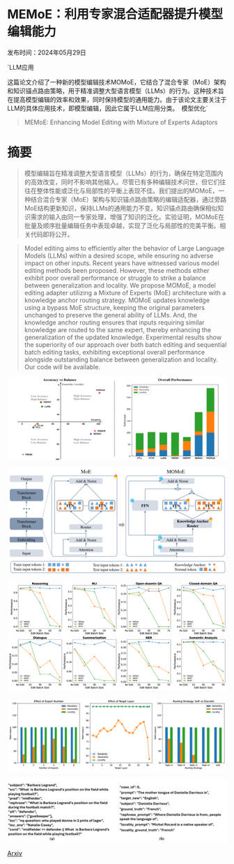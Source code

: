 # MEMoE：利用专家混合适配器提升模型编辑能力

发布时间：2024年05月29日

`LLM应用

这篇论文介绍了一种新的模型编辑技术MOMoE，它结合了混合专家（MoE）架构和知识锚点路由策略，用于精准调整大型语言模型（LLMs）的行为。这种技术旨在提高模型编辑的效率和效果，同时保持模型的通用能力。由于该论文主要关注于LLM的具体应用技术，即模型编辑，因此它属于LLM应用分类。` `模型优化`

> MEMoE: Enhancing Model Editing with Mixture of Experts Adaptors

# 摘要

> 模型编辑旨在精准调整大型语言模型（LLMs）的行为，确保在特定范围内的高效改变，同时不影响其他输入。尽管已有多种编辑技术问世，但它们往往在整体性能或泛化与局部性的平衡上表现不佳。我们提出的MOMoE，一种结合混合专家（MoE）架构与知识锚点路由策略的编辑适配器，通过旁路MoE结构更新知识，保持LLMs的通用能力不变。知识锚点路由确保相似知识需求的输入由同一专家处理，增强了知识的泛化。实验证明，MOMoE在批量及顺序批量编辑任务中表现卓越，实现了泛化与局部性的完美平衡。相关代码即将公开。

> Model editing aims to efficiently alter the behavior of Large Language Models (LLMs) within a desired scope, while ensuring no adverse impact on other inputs. Recent years have witnessed various model editing methods been proposed. However, these methods either exhibit poor overall performance or struggle to strike a balance between generalization and locality. We propose MOMoE, a model editing adapter utilizing a Mixture of Experts (MoE) architecture with a knowledge anchor routing strategy. MOMoE updates knowledge using a bypass MoE structure, keeping the original parameters unchanged to preserve the general ability of LLMs. And, the knowledge anchor routing ensures that inputs requiring similar knowledge are routed to the same expert, thereby enhancing the generalization of the updated knowledge. Experimental results show the superiority of our approach over both batch editing and sequential batch editing tasks, exhibiting exceptional overall performance alongside outstanding balance between generalization and locality. Our code will be available.

![MEMoE：利用专家混合适配器提升模型编辑能力](../../../paper_images/2405.19086/x1.png)

![MEMoE：利用专家混合适配器提升模型编辑能力](../../../paper_images/2405.19086/x2.png)

![MEMoE：利用专家混合适配器提升模型编辑能力](../../../paper_images/2405.19086/x3.png)

![MEMoE：利用专家混合适配器提升模型编辑能力](../../../paper_images/2405.19086/x4.png)

![MEMoE：利用专家混合适配器提升模型编辑能力](../../../paper_images/2405.19086/x5.png)

[Arxiv](https://arxiv.org/abs/2405.19086)